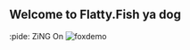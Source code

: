 ## Welcome to Flatty.Fish ya dog
:pide: 
ZiNG On
![foxdemo](https://th.bing.com/th/id/R.3486ebdae1981e14a93e09c9b8bc25f7?rik=vq%2fSy%2bNQziQzHA&riu=http%3a%2f%2fupload.wikimedia.org%2fwikipedia%2fcommons%2fc%2fc1%2fPlatycephalus_fuscus_1.jpg&ehk=gzVTv5OT4yqfnaiRDsoKvw2s09gRzkOBKEj%2fV7NwNaM%3d&risl=&pid=ImgRaw&r=0)
